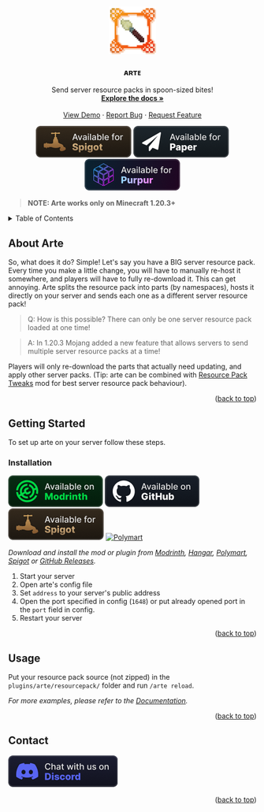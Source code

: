 <a name="readme-top"></a>



<!-- PROJECT SHIELDS -->
<!--
*** I'm using markdown "reference style" links for readability.
*** Reference links are enclosed in brackets [ ] instead of parentheses ( ).
*** See the bottom of this document for the declaration of the reference variables
*** for contributors-url, forks-url, etc. This is an optional, concise syntax you may use.
*** https://www.markdownguide.org/basic-syntax/#reference-style-links
-->



<!-- PROJECT LOGO -->
<br />
<div align="center">
  <a href="https://github.com/ShardMC/arte">
    <img src="https://raw.githubusercontent.com/ShardMC/arte/main/images/logo-upscaled.png" alt="Logo" width="96" height="96">
  </a>

  <h3 align="center">ᴀʀᴛᴇ</h3>

  <p align="center">
    Send server resource packs in spoon-sized bites!
    <br />
    <a href="https://shardmc.github.io/projects/arte/about"><strong>Explore the docs »</strong></a>
    <br />
    <br />
    <a href="https://github.com/ShardMC/arte">View Demo</a>
    ·
    <a href="https://github.com/ShardMC/arte/issues">Report Bug</a>
    ·
    <a href="https://github.com/ShardMC/arte/issues">Request Feature</a>
  </p>

  ![Spigot][spigot-shield]
  ![Paper][paper-shield]
  ![Purpur][purpur-shield]
</div>

> **NOTE: Arte works only on Minecraft 1.20.3+**

<!-- TABLE OF CONTENTS -->
<details>
  <summary>Table of Contents</summary>
  <ol>
    <li>
      <a href="#about-the-project">About Arte</a>
    </li>
    <li>
      <a href="#getting-started">Getting Started</a>
      <ul>
        <li><a href="#prerequisites">Prerequisites</a></li>
        <li><a href="#installation">Installation</a></li>
      </ul>
    </li>
    <li><a href="#usage">Usage</a></li>
    <li><a href="#contact">Contact</a></li>
  </ol>
</details>



<!-- ABOUT THE PROJECT -->
## About Arte

<!--[![Arte Speed Comparison][speed-comparison]][github-url]-->

So, what does it do? Simple! Let's say you have a BIG server resource pack.
Every time you make a little change, you will have to manually re-host it somewhere, and players will have to fully re-download it.
This can get annoying. Arte splits the resource pack into parts (by namespaces), hosts it directly on your server
and sends each one as a different server resource pack!
> Q: How is this possible? There can only be one server resource pack loaded at one time!

> A: In 1.20.3 Mojang added a new feature that allows servers to send multiple server resource packs at a time! 

Players will only re-download the parts that actually need updating, and apply other server packs.
(Tip: arte can be combined with [Resource Pack Tweaks][rptweaks-url] mod for best server resource pack behaviour).


<p align="right">(<a href="#readme-top">back to top</a>)</p>



<!-- GETTING STARTED -->
## Getting Started

To set up arte on your server follow these steps.

### Installation
[![Modrinth][modrinth-shield]][modrinth-url]
[![GitHub][github-shield]][github-url]
[![Spigot][spigot-shield]][spigot-url]
[![Polymart][polymart-shield]][polymart-url]

_Download and install the mod or plugin from [Modrinth][modrinth-url], [Hangar][hangar-url], [Polymart][polymart-url], [Spigot][spigot-url] or [GitHub Releases][github-releases-url]._

1. Start your server
2. Open arte's config file
3. Set `address` to your server's public address
4. Open the port specified in config (`1648`) or put already opened port in the `port` field in config.
5. Restart your server

<p align="right">(<a href="#readme-top">back to top</a>)</p>



<!-- USAGE EXAMPLES -->
## Usage

Put your resource pack source (not zipped) in the `plugins/arte/resourcepack/` folder and run `/arte reload`.

_For more examples, please refer to the [Documentation](https://shardmc.github.io/projects/arte/about)._

<p align="right">(<a href="#readme-top">back to top</a>)</p>



<!-- CONTACT -->
## Contact

[![Discord][discord-shield]][discord-url]

<p align="right">(<a href="#readme-top">back to top</a>)</p>



<!-- MARKDOWN LINKS & IMAGES -->
<!-- https://www.markdownguide.org/basic-syntax/#reference-style-links -->
[modrinth-shield]: https://raw.githubusercontent.com/intergrav/devins-badges/v3/assets/cozy/available/modrinth_64h.png
[modrinth-url]: https://modrinth.com/mod/arte
[spigot-shield]: https://raw.githubusercontent.com/intergrav/devins-badges/v3/assets/cozy/supported/spigot_64h.png
[spigot-url]: https://www.spigotmc.org/resources/arte.114150/
[paper-shield]: https://raw.githubusercontent.com/intergrav/devins-badges/v3/assets/cozy/supported/paper_64h.png
[purpur-shield]: https://raw.githubusercontent.com/intergrav/devins-badges/v3/assets/cozy/supported/purpur_64h.png
[noforge-shield]: https://raw.githubusercontent.com/intergrav/devins-badges/v3/assets/cozy/unsupported/forge_64h.png
[polymart-shield]: https://raw.githubusercontent.com/intergrav/devins-badges/v3/assets/cozy/available/polymart_64h.png
[polymart-url]: https://polymart.org/resource/arte.5242
[hangar-shield]: https://raw.githubusercontent.com/intergrav/devins-badges/v3/assets/cozy/available/hangar_64h.png
[hangar-url]: https://hangar.papermc.io/Arte/Arte
[discord-shield]: https://raw.githubusercontent.com/intergrav/devins-badges/v3/assets/cozy/social/discord-plural_64h.png
[discord-url]: https://discord.gg/CqVAzakrqx
[github-shield]: https://raw.githubusercontent.com/intergrav/devins-badges/v3/assets/cozy/available/github_64h.png
[github-url]: https://github.com/ShardMC/arte
[github-issues-url]: https://github.com/ShardMC/arte/issues
[github-releases-url]: https://github.com/ShardMC/arte/releases
[rptweaks-url]: https://modrinth.com/mod/resource-pack-tweaks
[speed-comparison]: images/speed-comparison.gif
